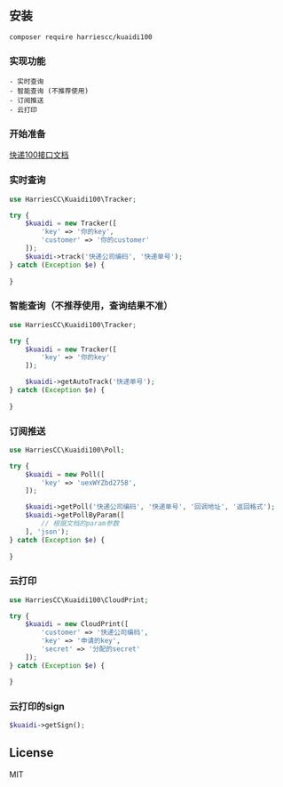 ## 安装

```sybase
composer require harriescc/kuaidi100
```

### 实现功能
    - 实时查询
    - 智能查询 (不推荐使用)
    - 订阅推送
    - 云打印

### 开始准备
[快递100接口文档](https://www.kuaidi100.com/openapi/cloud_api.shtml#d03)


### 实时查询

```php
use HarriesCC\Kuaidi100\Tracker;

try {
    $kuaidi = new Tracker([
        'key' => '你的key',
        'customer' => '你的customer'
    ]);
    $kuaidi->track('快递公司编码', '快递单号');
} catch (Exception $e) {
    
}
```

### 智能查询（不推荐使用，查询结果不准）

```php
use HarriesCC\Kuaidi100\Tracker;

try {
    $kuaidi = new Tracker([
        'key' => '你的key'
    ]);

    $kuaidi->getAutoTrack('快递单号');
} catch (Exception $e) {
    
}

```

### 订阅推送

```php
use HarriesCC\Kuaidi100\Poll;

try {
    $kuaidi = new Poll([
        'key' => 'uexWYZbd2758',
    ]);

    $kuaidi->getPoll('快递公司编码', '快递单号', '回调地址', '返回格式');
    $kuaidi->getPollByParam([
        // 根据文档的param参数
    ], 'json');
} catch (Exception $e) {
    
}
```


### 云打印

```php
use HarriesCC\Kuaidi100\CloudPrint;

try {
    $kuaidi = new CloudPrint([
        'customer' => '快递公司编码',
        'key' => '申请的key',
        'secret' => '分配的secret'
    ]);
} catch (Exception $e) {

}


```

### 云打印的sign

```php
$kuaidi->getSign();
```
    
## License

MIT